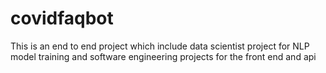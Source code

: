 # covidfaqbot
This is an end to end project which include data scientist project for NLP model training and software engineering projects for the front end and api
